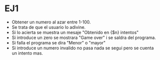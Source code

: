 # EJ1
- Obtener un numero al azar entre 1-100.
- Se trata de que el usuario lo adivine.
- Si lo acierta se muestra un mesaje "Obtenido en {$n} intentos"
- Si introduce un zero se mostrara "Game over" i se saldra del programa.
- Si falla el programa se dira "Menor" o "mayor" 
- Si introduce un numero invalido no pasa nada se segui pero se cuenta un intento mas.
